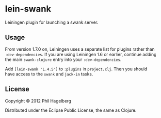 # lein-swank

Leiningen plugin for launching a swank server.

## Usage

From version 1.7.0 on, Leiningen uses a separate list for plugins
rather than `:dev-dependencies`. If you are using Leiningen 1.6 or
earlier, continue adding the main `swank-clojure` entry into your
`:dev-dependencies`.

Add `[lein-swank "1.4.5"]` to `:plugins` in `project.clj`.
Then you should have access to the `swank` and `jack-in` tasks.

## License

Copyright © 2012 Phil Hagelberg

Distributed under the Eclipse Public License, the same as Clojure.
